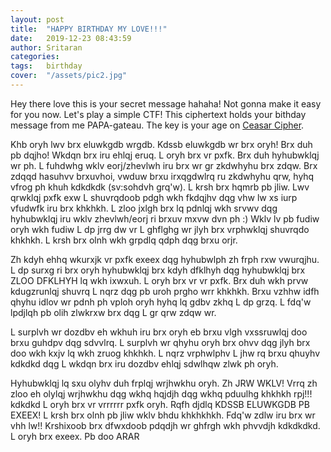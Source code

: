```yaml
---
layout: post
title:  "HAPPY BIRTHDAY MY LOVE!!!"
date:   2019-12-23 08:43:59
author: Sritaran
categories: 
tags:	birthday
cover:  "/assets/pic2.jpg"
---
```


Hey there love this is your secret message hahaha! Not gonna make it easy for you now. Let's play a simple CTF! This ciphertext holds your bithday message from me PAPA-gateau. The key is your age on <a href="https://cryptii.com/pipes/caesar-cipher" target="_blank">Ceasar Cipher</a>.

Khb oryh lwv brx eluwkgdb wrgdb. Kdssb eluwkgdb wr brx oryh! Brx duh pb dqjho! Wkdqn brx iru ehlqj eruq. L oryh brx vr pxfk. Brx duh hyhubwklqj wr ph. L fuhdwhg wklv eorj/zhevlwh iru brx wr gr zkdwhyhu brx zdqw. Brx zdqqd hasuhvv brxuvhoi, vwduw brxu irxqgdwlrq ru zkdwhyhu qrw, hyhq vfrog ph khuh kdkdkdk (sv:sohdvh grq'w). L krsh brx hqmrb pb jliw. Lwv qrwklqj pxfk exw L shuvrqdoob pdgh wkh fkdqjhv dqg vhw lw xs iurp vfudwfk iru brx khkhkh. L zloo jxlgh brx lq pdnlqj wkh srvwv dqg hyhubwklqj iru wklv zhevlwh/eorj ri brxuv mxvw dvn ph :) Wklv lv pb fudiw oryh wkh fudiw L dp jrrg dw vr L ghflghg wr jlyh brx vrphwklqj shuvrqdo khkhkh. L krsh brx olnh wkh grpdlq qdph dqg brxu orjr. 

Zh kdyh ehhq wkurxjk vr pxfk exeex dqg hyhubwlph zh frph rxw vwurqjhu. L dp surxg ri brx oryh hyhubwklqj brx kdyh dfklhyh dqg hyhubwklqj brx ZLOO DFKLHYH lq wkh ixwxuh. L oryh brx vr vr pxfk. Brx duh wkh prvw kdugzrunlqj shuvrq L nqrz dqg pb uroh prgho wrr khkhkh. Brxu vzhhw idfh qhyhu idlov wr pdnh ph vploh oryh hyhq lq gdbv zkhq L dp grzq. L fdq'w lpdjlqh pb olih zlwkrxw brx dqg L gr qrw zdqw wr. 

L surplvh wr dozdbv eh wkhuh iru brx oryh eb brxu vlgh vxssruwlqj doo brxu guhdpv dqg sdvvlrq. L surplvh wr qhyhu oryh brx ohvv dqg jlyh brx doo wkh kxjv lq wkh zruog khkhkh. L nqrz vrphwlphv L jhw rq brxu qhuyhv kdkdkd dqg L wkdqn brx iru dozdbv ehlqj sdwlhqw zlwk ph oryh. 

Hyhubwklqj lq sxu olyhv duh frplqj wrjhwkhu oryh. Zh JRW WKLV! Vrrq zh zloo eh olylqj wrjhwkhu dqg wkhq hqjdjh dqg wkhq pduulhg khkhkh rpj!!! kdkdkd L oryh brx vr vrrrrrr pxfk oryh. Rqfh djdlq KDSSB ELUWKGDB PB EXEEX! L krsh brx olnh pb jliw wklv bhdu khkhkhkh. Fdq'w zdlw iru brx wr vhh lw!! Krshixoob brx dfwxdoob pdqdjh wr ghfrgh wkh phvvdjh kdkdkdkd. L oryh brx exeex. Pb doo ARAR